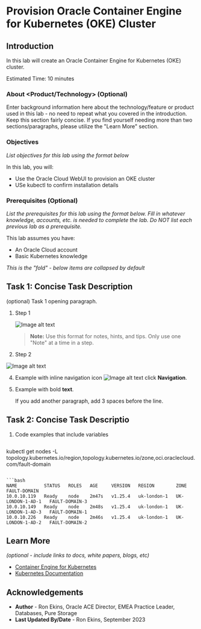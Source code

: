 # Provision Oracle Container Engine for Kubernetes (OKE) Cluster

## Introduction

In this lab will create an Oracle Container Engine for Kubernetes (OKE) cluster.

Estimated Time: 10 minutes

### About <Product/Technology> (Optional)
Enter background information here about the technology/feature or product used in this lab - no need to repeat what you covered in the introduction. Keep this section fairly concise. If you find yourself needing more than two sections/paragraphs, please utilize the "Learn More" section.

### Objectives

*List objectives for this lab using the format below*

In this lab, you will:
* Use the Oracle Cloud WebUI to provision an OKE cluster
* USe kubectl to confirm installation details

### Prerequisites (Optional)

*List the prerequisites for this lab using the format below. Fill in whatever knowledge, accounts, etc. is needed to complete the lab. Do NOT list each previous lab as a prerequisite.*

This lab assumes you have:
* An Oracle Cloud account
* Basic Kubernetes knowledge


*This is the "fold" - below items are collapsed by default*

## Task 1: Concise Task Description

(optional) Task 1 opening paragraph.

1. Step 1

	![Image alt text](images/sample1.png)

	> **Note:** Use this format for notes, hints, and tips. Only use one "Note" at a time in a step.

2. Step 2

  ![Image alt text](images/sample1.png)

4. Example with inline navigation icon ![Image alt text](images/sample2.png) click **Navigation**.

5. Example with bold **text**.

   If you add another paragraph, add 3 spaces before the line.

## Task 2: Concise Task Descriptio

1. Code examples that include variables

	```bash
  <copy>kubectl get nodes -L topology.kubernetes.io/region,topology.kubernetes.io/zone,oci.oraclecloud.com/fault-domain</copy>
  ```

  ```bash
  NAME          STATUS   ROLES   AGE     VERSION   REGION        ZONE               FAULT-DOMAIN
10.0.10.119   Ready    node    2m47s   v1.25.4   uk-london-1   UK-LONDON-1-AD-1   FAULT-DOMAIN-3
10.0.10.149   Ready    node    2m48s   v1.25.4   uk-london-1   UK-LONDON-1-AD-3   FAULT-DOMAIN-1
10.0.10.226   Ready    node    2m46s   v1.25.4   uk-london-1   UK-LONDON-1-AD-2   FAULT-DOMAIN-2
  ```

## Learn More

*(optional - include links to docs, white papers, blogs, etc)*

* [Container Engine for Kubernetes](https://docs.oracle.com/en-us/iaas/Content/ContEng/home.htm)
* [Kubernetes Documentation](https://kubernetes.io/docs/home/)

## Acknowledgements
* **Author** - Ron Ekins, Oracle ACE Director, EMEA Practice Leader, Databases, Pure Storage
* **Last Updated By/Date** - Ron Ekins, September 2023
